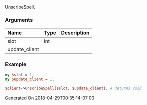 UnscribeSpell.
### Arguments
**Name**|**Type**|**Description**
:---|:---|:---
slot|int|
update_client||

### Example

```perl
my $slot = 1;
my $update_client = 1;

$client->UnscribeSpell($slot, $update_client); # Returns void
```


Generated On 2018-04-29T00:35:14-07:00